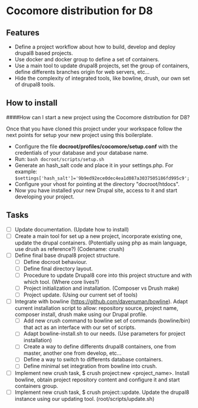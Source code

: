 Cocomore distribution for D8
============================

Features
--------

* Define a project workflow about how to build, develop and deploy drupal8 based projects.
* Use docker and docker group to define a set of containers.
* Use a main tool to update drupal8 projects, set the group of containers, define differents branches origin for web servers, etc...
* Hide the complexity of integrated tools, like bowline, drush, our own set of drupal8 tools.

How to install
--------------
####How can I start a new project using the Cocomore distribution for D8?

Once that you have cloned this project under your workspace follow the next points for setup your new project using this boilerplate.

 - Configure the file **docroot/profiles/cocomore/setup.conf** with the credentials of your database and your database name.
 - Run: `bash docroot/scripts/setup.sh`
 - Generate an hash_salt code and place it in your settings.php. For example:   `$settings['hash_salt']='9b9ed92ece0dec4ea1d087a3037505186fd995c9';`
 - Configure your vhost for pointing at the directory "docroot/htdocs".
 - Now you have installed your new Drupal site, access to it and start developing your project.

Tasks
-----

- [  ] Update documentation. (Update how to install)
- [  ] Create a main tool for set up a new project, incorporate existing one, update the drupal containers. (Potentially using php as main language, use drush as reference?) (Codename: crush)
- [  ] Define final base drupal8 project structure.
  - [  ] Define docroot behaviour.
  - [  ] Define final directory layout.
  - [  ] Procedure to update Drupal8 core into this project structure and with which tool. (Where core lives?)
  - [  ] Project initialization and installation. (Composer vs Drush make)
  - [  ] Project update. (Using our current set of tools)
- [  ] Integrate with bowline (https://github.com/davenuman/bowline). Adapt current installation script to allow: repository source, project name, composer install, drush make using our Drupal profile.
  - [  ] Add new crush command to bowline set of commands (bowline/bin) that act as an interface with our set of scripts.
  - [  ] Adapt bowline-install.sh to our needs. (Use parameters for project installation)
  - [  ] Create a way to define differents drupal8 containers, one from master, another one from develop, etc...
  - [  ] Define a way to switch to differents database containers.
  - [  ] Define minimal set integration from bowline into crush.
- [  ] Implement new crush task, $ crush project:new <project_name>. Install bowline, obtain project repository content and configure it and start containers group.
- [  ] Implement new crush task, $ crush project:<name>:update. Update the drupal8 instance using our updating tool. (root/scripts/update.sh)
